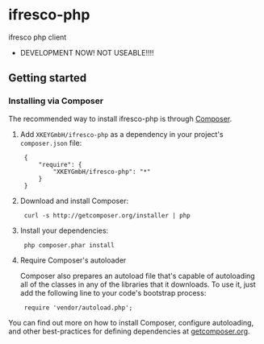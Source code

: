 ifresco-php
===========

ifresco php client

- DEVELOPMENT NOW! NOT USEABLE!!!!

Getting started
---------------

### Installing via Composer

The recommended way to install ifresco-php is through [Composer](http://getcomposer.org).

1. Add ``XKEYGmbH/ifresco-php`` as a dependency in your project's ``composer.json`` file:

        {
            "require": {
                "XKEYGmbH/ifresco-php": "*"
            }
        }


2. Download and install Composer:

        curl -s http://getcomposer.org/installer | php

3. Install your dependencies:

        php composer.phar install

4. Require Composer's autoloader

    Composer also prepares an autoload file that's capable of autoloading all of the classes in any of the libraries that it downloads. To use it, just add the following line to your code's bootstrap process:

        require 'vendor/autoload.php';

You can find out more on how to install Composer, configure autoloading, and other best-practices for defining dependencies at [getcomposer.org](http://getcomposer.org).